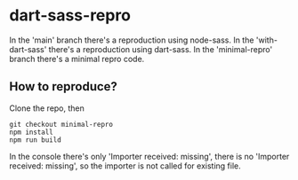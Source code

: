 # dart-sass-repro

In the 'main' branch there's a reproduction using node-sass.
In the 'with-dart-sass' there's a reproduction using dart-sass.
In the 'minimal-repro' branch there's a minimal repro code.

## How to reproduce?

Clone the repo, then
```
git checkout minimal-repro
npm install 
npm run build
```

In the console there's only 'Importer received: missing', there is no 'Importer received: missing', so the importer is not called for existing file.
